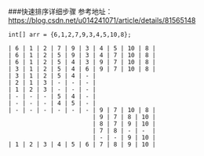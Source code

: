 
###快速排序详细步骤
参考地址：https://blog.csdn.net/u014241071/article/details/81565148

    int[] arr = {6,1,2,7,9,3,4,5,10,8};
    
    | 6 | 1 | 2 | 7 | 9 | 3 | 4 | 5 | 10 | 8 |
    | 6 | 1 | 2 | 5 | 9 | 3 | 4 | 7 | 10 | 8 |
    | 6 | 1 | 2 | 5 | 4 | 3 | 9 | 7 | 10 | 8 |
    | 3 | 1 | 2 | 5 | 4 | 6 | 9 | 7 | 10 | 8 |
    | 3 | 1 | 2 | 5 | 4 | - |
    | 2 | 1 | 3 | - | - | - |
    | 1 | 2 | 3 | - | - | - |
    | - | - | - | 5 | 4 | - |
    | - | - | - | 4 | 5 | - |
    | - | - | - | - | - | - | 9 | 7 | 10 | 8 |
                            | 9 | 7 | 8 | 10 |
                            | 8 | 7 | 9 | 10 |
                            | 7 | 8 | - | -  |
                            | - | - | 9 | 10 |
    | 1 | 2 | 3 | 4 | 5 | 6 | 7 | 8 | 9 | 10 |
    
    